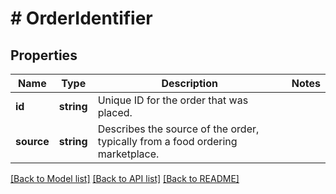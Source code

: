 # # OrderIdentifier

## Properties

Name | Type | Description | Notes
------------ | ------------- | ------------- | -------------
**id** | **string** | Unique ID for the order that was placed. |
**source** | **string** | Describes the source of the order, typically from a food ordering marketplace. |

[[Back to Model list]](../../README.md#models) [[Back to API list]](../../README.md#endpoints) [[Back to README]](../../README.md)
